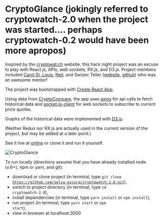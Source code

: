 # CryptoGlance (jokingly referred to cryptowatch-2.0 when the project was started....  perhaps cryptowatch-0.2 would have been more apropos)

Inspired by the [cryptowat.ch](https://cryptowat.ch/) website, this hack night project was an excuse to play with React.js, APIs, web sockets, RX.js, and D3.js.  Project members included [Carol St. Louis](https://github.com/selva-oscura), [Neil](https://github.com/iccir919), and Swizec Teller ([website](https://swizec.com/), [github](https://github.com/Swizec)) who was an awesome mentor!

The project was bootstrapped with [Create React App](https://github.com/facebookincubator/create-react-app).

Using data from [CryptoCompare](https://www.cryptocompare.com), the app uses [axios](https://www.npmjs.com/package/axios) for api calls to fetch historical data and [socket.io-client](https://www.npmjs.com/package/socket.io-client) for web sockets to subscribe to current price quotes.

Graphs of the historical data were implemented with [D3.js](https://d3js.org/).

(Neither Redux nor RX.js are actually used in the current version of the project, but may be added at a later point.)

<p>See it live at <a href="https://selva-oscura.github.io/cryptowatch-2.0">online</a> or clone it and run it yourself.</p>

![CryptoGlance](https://github.com/selva-oscura/cryptowatch-2.0/blob/master/cryptoglance_screenshot.png)

To run locally (directions assume that you have already installed node (v.6+), npm or yarn, and git):
* download or clone project (in terminal, type <code>git clone https://github.com/selva-oscura/cryptowatch-2.0.git</code>),
* switch to project directory (in terminal, type <code>cd cryptowatch-2.0</code>),
* install dependencies (in terminal, type <code>yarn install</code> or <code>npm install</code>),
* run project (in terminal, type <code>yarn start</code> or <code>npm start</code>),
* view in browser at localhost:3000
